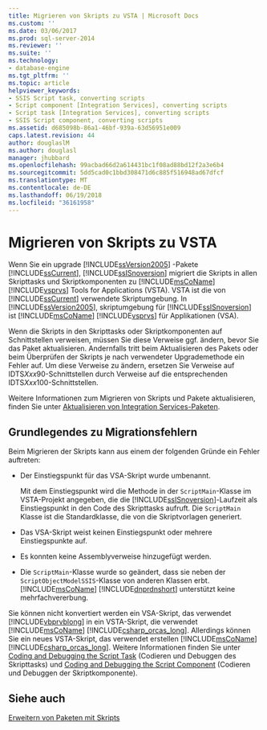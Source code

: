 ```yaml
---
title: Migrieren von Skripts zu VSTA | Microsoft Docs
ms.custom: ''
ms.date: 03/06/2017
ms.prod: sql-server-2014
ms.reviewer: ''
ms.suite: ''
ms.technology:
- database-engine
ms.tgt_pltfrm: ''
ms.topic: article
helpviewer_keywords:
- SSIS Script task, converting scripts
- Script component [Integration Services], converting scripts
- Script task [Integration Services], converting scripts
- SSIS Script component, converting scripts
ms.assetid: d685098b-86a1-46bf-939a-63d56951e009
caps.latest.revision: 44
author: douglaslM
ms.author: douglasl
manager: jhubbard
ms.openlocfilehash: 99acbad66d2a614431bc1f08ad88bd12f2a3e6b4
ms.sourcegitcommit: 5dd5cad0c1bbd308471d6c885f516948ad67dfcf
ms.translationtype: MT
ms.contentlocale: de-DE
ms.lasthandoff: 06/19/2018
ms.locfileid: "36161958"
---
```

# <a name="migrate-scripts-to-vsta"></a>Migrieren von Skripts zu VSTA
  Wenn Sie ein upgrade [!INCLUDE[ssVersion2005](../../includes/ssversion2005-md.md)] -Pakete [!INCLUDE[ssCurrent](../../includes/sscurrent-md.md)], [!INCLUDE[ssISnoversion](../../includes/ssisnoversion-md.md)] migriert die Skripts in allen Skripttasks und Skriptkomponenten zu [!INCLUDE[msCoName](../../includes/msconame-md.md)] [!INCLUDE[vsprvs](../../includes/vsprvs-md.md)] Tools for Applications (VSTA). VSTA ist die von [!INCLUDE[ssCurrent](../../includes/sscurrent-md.md)] verwendete Skriptumgebung. In [!INCLUDE[ssVersion2005](../../includes/ssversion2005-md.md)], skriptumgebung für [!INCLUDE[ssISnoversion](../../includes/ssisnoversion-md.md)] ist [!INCLUDE[msCoName](../../includes/msconame-md.md)] [!INCLUDE[vsprvs](../../includes/vsprvs-md.md)] für Applikationen (VSA).  
  
 Wenn die Skripts in den Skripttasks oder Skriptkomponenten auf Schnittstellen verweisen, müssen Sie diese Verweise ggf. ändern, bevor Sie das Paket aktualisieren. Andernfalls tritt beim Aktualisieren des Pakets oder beim Überprüfen der Skripts je nach verwendeter Upgrademethode ein Fehler auf. Um diese Verweise zu ändern, ersetzen Sie Verweise auf IDTS*Xxx*90-Schnittstellen durch Verweise auf die entsprechenden IDTS*Xxx*100-Schnittstellen.  
  
 Weitere Informationen zum Migrieren von Skripts und Pakete aktualisieren, finden Sie unter [Aktualisieren von Integration Services-Paketen](../../integration-services/install-windows/upgrade-integration-services-packages.md).  
  
## <a name="understanding-migration-failures"></a>Grundlegendes zu Migrationsfehlern  
 Beim Migrieren der Skripts kann aus einem der folgenden Gründe ein Fehler auftreten:  
  
-   Der Einstiegspunkt für das VSA-Skript wurde umbenannt.  
  
     Mit dem Einstiegspunkt wird die Methode in der `ScriptMain`-Klasse im VSTA-Projekt angegeben, die die [!INCLUDE[ssISnoversion](../../includes/ssisnoversion-md.md)]-Laufzeit als Einstiegspunkt in den Code des Skripttasks aufruft. Die `ScriptMain` Klasse ist die Standardklasse, die von die Skriptvorlagen generiert.  
  
-   Das VSA-Skript weist keinen Einstiegspunkt oder mehrere Einstiegspunkte auf.  
  
-   Es konnten keine Assemblyverweise hinzugefügt werden.  
  
-   Die `ScriptMain`-Klasse wurde so geändert, dass sie neben der `ScriptObjectModelSSIS`-Klasse von anderen Klassen erbt. [!INCLUDE[msCoName](../../includes/msconame-md.md)] [!INCLUDE[dnprdnshort](../../includes/dnprdnshort-md.md)] unterstützt keine mehrfachvererbung.  
  
 Sie können nicht konvertiert werden ein VSA-Skript, das verwendet [!INCLUDE[vbprvblong](../../includes/vbprvblong-md.md)] in ein VSTA-Skript, die verwendet [!INCLUDE[msCoName](../../includes/msconame-md.md)] [!INCLUDE[csharp_orcas_long](../../includes/csharp-orcas-long-md.md)]. Allerdings können Sie ein neues VSTA-Skript, das verwendet erstellen [!INCLUDE[msCoName](../../includes/msconame-md.md)] [!INCLUDE[csharp_orcas_long](../../includes/csharp-orcas-long-md.md)]. Weitere Informationen finden Sie unter [Coding and Debugging the Script Task](../../integration-services/control-flow/script-task.md) (Codieren und Debuggen des Skripttasks) und [Coding and Debugging the Script Component](../../integration-services/data-flow/transformations/script-component.md) (Codieren und Debuggen der Skriptkomponente).  
  
## <a name="see-also"></a>Siehe auch  
 [Erweitern von Paketen mit Skripts](../../relational-databases/server-management-objects-smo/tasks/scripting.md)  
  
  